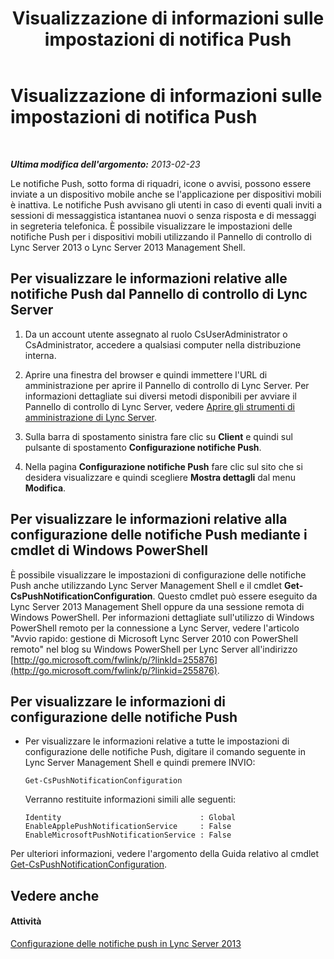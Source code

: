 ﻿---
title: Visualizzazione di informazioni sulle impostazioni di notifica Push
TOCTitle: Visualizzazione di informazioni sulle impostazioni di notifica Push
ms:assetid: be5c6b01-4294-4d17-9772-fed40201e8a5
ms:mtpsurl: https://technet.microsoft.com/it-it/library/JJ721868(v=OCS.15)
ms:contentKeyID: 49887730
ms.date: 08/24/2015
mtps_version: v=OCS.15
ms.translationtype: HT
---

# Visualizzazione di informazioni sulle impostazioni di notifica Push

 

_**Ultima modifica dell'argomento:** 2013-02-23_

Le notifiche Push, sotto forma di riquadri, icone o avvisi, possono essere inviate a un dispositivo mobile anche se l'applicazione per dispositivi mobili è inattiva. Le notifiche Push avvisano gli utenti in caso di eventi quali inviti a sessioni di messaggistica istantanea nuovi o senza risposta e di messaggi in segreteria telefonica. È possibile visualizzare le impostazioni delle notifiche Push per i dispositivi mobili utilizzando il Pannello di controllo di Lync Server 2013 o Lync Server 2013 Management Shell.

## Per visualizzare le informazioni relative alle notifiche Push dal Pannello di controllo di Lync Server

1.  Da un account utente assegnato al ruolo CsUserAdministrator o CsAdministrator, accedere a qualsiasi computer nella distribuzione interna.

2.  Aprire una finestra del browser e quindi immettere l'URL di amministrazione per aprire il Pannello di controllo di Lync Server. Per informazioni dettagliate sui diversi metodi disponibili per avviare il Pannello di controllo di Lync Server, vedere [Aprire gli strumenti di amministrazione di Lync Server](lync-server-2013-open-lync-server-administrative-tools.md).

3.  Sulla barra di spostamento sinistra fare clic su **Client** e quindi sul pulsante di spostamento **Configurazione notifiche Push**.

4.  Nella pagina **Configurazione notifiche Push** fare clic sul sito che si desidera visualizzare e quindi scegliere **Mostra dettagli** dal menu **Modifica**.

## Per visualizzare le informazioni relative alla configurazione delle notifiche Push mediante i cmdlet di Windows PowerShell

È possibile visualizzare le impostazioni di configurazione delle notifiche Push anche utilizzando Lync Server Management Shell e il cmdlet **Get-CsPushNotificationConfiguration**. Questo cmdlet può essere eseguito da Lync Server 2013 Management Shell oppure da una sessione remota di Windows PowerShell. Per informazioni dettagliate sull'utilizzo di Windows PowerShell remoto per la connessione a Lync Server, vedere l'articolo "Avvio rapido: gestione di Microsoft Lync Server 2010 con PowerShell remoto" nel blog su Windows PowerShell per Lync Server all'indirizzo [http://go.microsoft.com/fwlink/p/?linkId=255876](http://go.microsoft.com/fwlink/p/?linkid=255876).

## Per visualizzare le informazioni di configurazione delle notifiche Push

  - Per visualizzare le informazioni relative a tutte le impostazioni di configurazione delle notifiche Push, digitare il comando seguente in Lync Server Management Shell e quindi premere INVIO:
    
        Get-CsPushNotificationConfiguration
    
    Verranno restituite informazioni simili alle seguenti:
    
        Identity                               : Global
        EnableApplePushNotificationService     : False
        EnableMicrosoftPushNotificationService : False

Per ulteriori informazioni, vedere l'argomento della Guida relativo al cmdlet [Get-CsPushNotificationConfiguration](get-cspushnotificationconfiguration.md).

## Vedere anche

#### Attività

[Configurazione delle notifiche push in Lync Server 2013](lync-server-2013-configuring-for-push-notifications.md)

